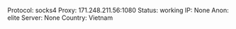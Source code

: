 Protocol: socks4
Proxy: 171.248.211.56:1080
Status: working
IP: None
Anon: elite
Server: None
Country: Vietnam

